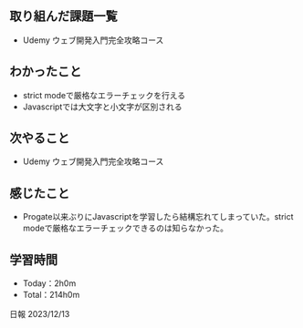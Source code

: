 ## 取り組んだ課題一覧
- Udemy ウェブ開発入門完全攻略コース

## わかったこと
- strict modeで厳格なエラーチェックを行える
- Javascriptでは大文字と小文字が区別される

  
## 次やること
- Udemy ウェブ開発入門完全攻略コース

## 感じたこと
- Progate以来ぶりにJavascriptを学習したら結構忘れてしまっていた。strict modeで厳格なエラーチェックできるのは知らなかった。

## 学習時間
- Today：2h0m
- Total：214h0m

日報 2023/12/13


